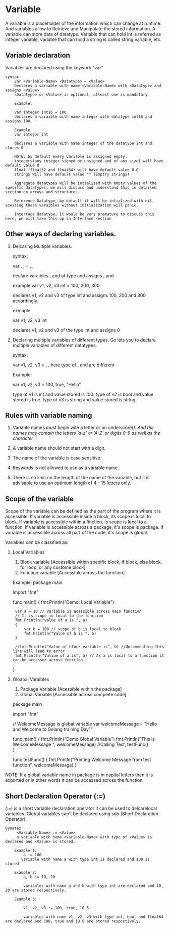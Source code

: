 # Variable
A variable is a placeholder of the information which can change at runtime. And variables allow to Retrieve and Manipulate the stored information. A variable can store data of datatype. Variable that can hold int is referred as integer variable, variable that can hold a string is called string variable, etc.

## Variable declaration
Variables are declared using the keywork "var"

    syntax:
        var <Variable-Name> <Datatype> = <Value>
        Declares a variable with name <Variable-Name> with <Datatype> and assigns <Value>
        <Datatype> or <Value> is optional, atleast one is mandatory
        
        Example:

        var integer int16 = 100 
        declares a varaible with name integer with datatype int16 and assigns 100.

        Example
        var integer int

        declares a variable with name integer of the datatype int and stores 0

        NOTE: by default every variable is assigned empty.
        integers(any integer signed or unsigned and of any size) will have default value 0
        float (float32 and float64) will have default value 0.0
        strings will have default value "" (Emptry strings)

        Aggregate datatypes will be intialized with empty values of the specific datatypes, we will discuss and understand this in detailed section on arrays and structures.

        Reference Datatype, by default it will be intialized with nil, acessing these varaibles without initialization will panic.

        Interface datatype, It would be very premature to discuss this here, we will take this up in Interface section
    
## Other ways of declaring variables.
1. Delcaring Multiple variables.

    syntax:
    
    var <v1>, <v2>, <v3> <datatype> = <value1>, <value2>, <value3>

    declare varaibles <v1>, <v2> and <v3> of type <datatype> and assigns <value1>, <value2> and <value3>

    example
    var v1, v2, v3 int = 100, 200, 300

    declares v1, v2 and v3 of type int and assigns 100, 200 and 300 accordingly.

    exmaple

    var v1, v2, v3  int

    declares v1, v2 and v3 of the type int and assigns 0

    

2. Declaring multiple variables of different types.
Go lets you to declare multiple variables of different datatypes.

    syntax:
    
    var v1, v2, v3 = <value1>, <value2>, <value3>
    here type of <value1>, <value2> and <value3> are different

    Example:

    var v1, v2, v3 = 100, true, "Hello"

    type of v1 is int and value stored is 100.
    type of v2 is bool and value stored is true.
    type of v3 is string and value stored is string.

## Rules with variable naming
1. Variable names must begin with a letter or an underscore(_). And the names may contain the letters ‘a-z’ or ’A-Z’ or digits 0-9 as well as the character ‘_’.

2. A variable name should not start with a digit.

3. The name of the variable is case sensitive.

4. Keywords is not allowed to use as a variable name.

5. There is no limit on the length of the name of the variable, but it is advisable to use an optimum length of 4 – 15 letters only.


## Scope of the variable

Scope of the variable can be defined as the part of the program where it is accessible. If variable is accessible inside a block, its scope is local to block. If variable is accessible within a finction, is scope is local to a function. If variable is accessible across a package, it's scope is package. If variable is accessible across all part of the code, it's scope is global.

Variables can be classified as.
1. Local Variables
    1. Block variable [Accessible within specific block, if block, else block, for loop, or any custome block]
    2. Function variable [Accessible across the function]
    
    Example:
    package main

    import "fmt"

    func main() {
	    fmt.Println("Demo: Local Variable")

	    var a = 10 // Variable is acessible across main function
	    // It is scope is local to the function
	    fmt.Println("Value of a is ", a)
	    {
		    var b = 100 // scope of b is local to block
		    fmt.Println("Value of b is ", b)
	    }

	    //fmt.Println("Value of block variable is", b) //Uncommenting this line will lead to error
	    fmt.Println("Valiue of a is", a) // As a is local to a function it can be accessed across function
    }


2. Gloabal Varaibles
    1. Package Variable [Acessible within the package]
    2. Global Variable [Accessible across complete code]

    package main

    import "fmt"

    // WelcomeMessage is global variable
    var welcomeMessage = "Hello and Welcome to Golang training Day1"

    func main() {
	    fmt.Println("Demo Global Variable")
	    fmt.Println("This is WelcomeMessage ", welcomeMessage)
	    //Calling Test,
	    testFunc()  
    }

    func testFunc() {
	    fmt.Println("Printing Welcome Message from test function", welcomeMessage)
    }

NOTE: If a global variable name in package is in capital letters then it is exported or in other words it can be accessed across the function.

## Short Declaration Operator (:=)
(:=) is a short variable declaration operator it can be used to delcarelocal variables. Global variables can't be declared using sdo (Short Declaration Operator)

    Synatax 
         <Variable-Name> := <Value>
         a variable with name <Variable-Name> with type of <Value> is declared and <Value> is stored.

        Example 1:
            a := 100
           variable with name a with type int is declared and 100 is stored

        Example 2:
            a, b := 10, 20

            variables with name a and b with type int are declared amd 10, 20 are stored respectively.
        
        Example 3:

            v1, v2, v3 := 100, true, 10.5

            variables with name v1, v2, v3 with type int, bool and float64 are declared and 100, true and 10.5 are stored respectively.
        

